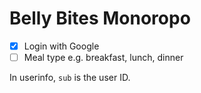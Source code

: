 # Belly Bites Monoropo

- [x] Login with Google
- [ ] Meal type e.g. breakfast, lunch, dinner

In userinfo, `sub` is the user ID.

